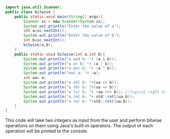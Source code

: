 ```java
import java.util.Scanner;
public class bitwise {
    public static void main(String[] args){
        Scanner sc = new Scanner(System.in);
        System.out.println("Enter the value of a");
        int a=sc.nextInt();
        System.out.println("Enter the value of b");
        int b=sc.nextInt();
        bitwise(a,b);
    }
    public static void bitwise(int a,int b){
        System.out.println("a and b: "+ (a & b));
        System.out.println("a or b: "+ (a | b));
        System.out.println("a xor b: "+ (a ^ b));
        System.out.println("not a: "+ ~a);
        int ua= a;
        System.out.println("a shl b: "+(ua << b));
        System.out.println("a shr b: "+(ua >> b));
        System.out.println("a lsr b: "+ (ua >>> b)); //logical right shift
        System.out.println("a rol b: "+ std::rotl(ua,b));
        System.out.println("a ror b: "+std::rotr(ua,b));
    }
}
```
This code will take two integers as input from the user and perform bitwise operations on them using Java's built-in operators. The output of each operation will be printed to the console. 
